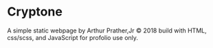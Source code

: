 # Cryptone
A simple static webpage by Arthur Prather,Jr © 2018 build with HTML, css/scss, and JavaScript for profolio use only. 